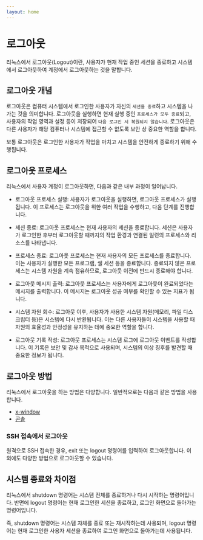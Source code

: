 ```yaml
---
layout: home
---
```


# 로그아웃
리눅스에서 로그아웃(Logout)이란, 사용자가 현재 작업 중인 세션을 종료하고 시스템에서 로그아웃하여 계정에서 로그아웃하는 것을 말합니다.  

## 로그아웃 개념
로그아웃은 컴퓨터 시스템에서 로그인한 사용자가 자신의 `세션을 종료`하고 시스템을 나가는 것을 의미합니다. 로그아웃을 실행하면 현재 실행 중인 `프로세스가 모두 종료`되고, 사용자의 작업 영역과 설정 등이 저장되어 `다음 로그인 시 복원되지 않습니다`. 로그아웃은 다른 사용자가 해당 컴퓨터나 시스템에 접근할 수 없도록 보안 상 중요한 역할을 합니다.   

보통 로그아웃은 로그인한 사용자가 작업을 마치고 시스템을 안전하게 종료하기 위해 수행됩니다.

## 로그아웃 프로세스
리눅스에서 사용자 계정이 로그아웃하면, 다음과 같은 내부 과정이 일어납니다.

* 로그아웃 프로세스 실행: 사용자가 로그아웃을 실행하면, 로그아웃 프로세스가 실행됩니다. 이 프로세스는 로그아웃을 위한 여러 작업을 수행하고, 다음 단계를 진행합니다.

* 세션 종료: 로그아웃 프로세스는 현재 사용자의 세션을 종료합니다. 세션은 사용자가 로그인한 후부터 로그아웃할 때까지의 작업 환경과 연결된 일련의 프로세스와 리소스를 나타냅니다.

* 프로세스 종료: 로그아웃 프로세스는 현재 사용자의 모든 프로세스를 종료합니다. 이는 사용자가 실행한 모든 프로그램, 쉘 세션 등을 종료합니다. 종료되지 않은 프로세스는 시스템 자원을 계속 점유하므로, 로그아웃 이전에 반드시 종료해야 합니다.

* 로그아웃 메시지 출력: 로그아웃 프로세스는 사용자에게 로그아웃이 완료되었다는 메시지를 출력합니다. 이 메시지는 로그아웃 성공 여부를 확인할 수 있는 지표가 됩니다.

* 시스템 자원 회수: 로그아웃 이후, 사용자가 사용한 시스템 자원(메모리, 파일 디스크립터 등)은 시스템에 다시 반환됩니다. 이는 다른 사용자들이 시스템을 사용할 때 자원의 효율성과 안정성을 유지하는 데에 중요한 역할을 합니다.

* 로그아웃 기록 작성: 로그아웃 프로세스는 시스템 로그에 로그아웃 이벤트를 작성합니다. 이 기록은 보안 및 감사 목적으로 사용되며, 시스템의 이상 징후를 발견할 때 중요한 정보가 됩니다.


## 로그아웃 방법
리눅스에서 로그아웃을 하는 방법은 다양합니다. 일반적으로는 다음과 같은 방법을 사용합니다.
* [x-window](/start/logout/gui)
* [콘솔](/start/logout/cli)

### SSH 접속에서 로그아웃
원격으로 SSH 접속한 경우, exit 또는 logout 명령어를 입력하여 로그아웃합니다.
이 외에도 다양한 방법으로 로그아웃할 수 있습니다.

## 시스템 종료와 차이점
리눅스에서 shutdown 명령어는 시스템 전체를 종료하거나 다시 시작하는 명령어입니다. 반면에 logout 명령어는 현재 로그인한 세션을 종료하고, 로그인 화면으로 돌아가는 명령어입니다.

즉, shutdown 명령어는 시스템 자체를 종료 또는 재시작하는데 사용되며, logout 명령어는 현재 로그인한 사용자 세션을 종료하여 로그인 화면으로 돌아가는데 사용됩니다.